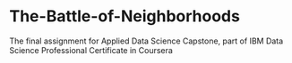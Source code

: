# The-Battle-of-Neighborhoods
The final assignment for Applied Data Science Capstone, part of IBM Data Science Professional Certificate in Coursera
